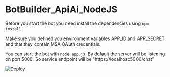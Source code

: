 # BotBuilder_ApiAi_NodeJS

Before you start the bot you need install the dependencies using 
`npm install`.

Make sure you defined you environment variables APP_ID and APP_SECRET and 
that they contain MSA OAuth credentials.

You can start the bot with `node app.js`. By default the server will
be listening on port 5000.
So service endpoint will be "https://localhost:5000/chat"

[![Deploy](https://www.herokucdn.com/deploy/button.svg)](https://heroku.com/deploy)
